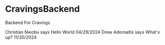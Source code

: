 # CravingsBackend
 Backend For Cravings

Christian Nwobu says Hello World 04/29/2024
Drew Adomaitis says What's up? 11/30/2024